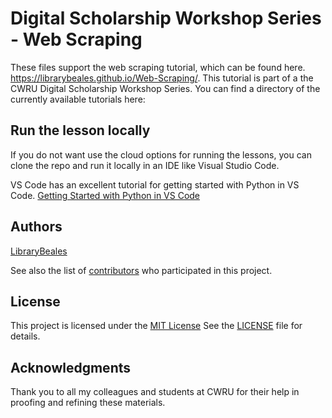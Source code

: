 # Digital Scholarship Workshop Series - Web Scraping

These files support the web scraping tutorial, which can be found here. https://librarybeales.github.io/Web-Scraping/.  This tutorial is part of a the CWRU Digital Scholarship Workshop Series.  You can find a directory of the currently available tutorials here:  

## Run the lesson locally

If you do not want use the cloud options for running the lessons, you can clone the repo and run it locally in an IDE like Visual Studio Code.  

VS Code has an excellent tutorial for getting started with Python in VS Code.
[Getting Started with Python in VS Code](https://code.visualstudio.com/docs/python/python-tutorial)

## Authors

[LibraryBeales](https://github.com/LibraryBeales)

See also the list of
[contributors](https://github.com/LibraryBeales/Web-Scraping/contributors)
who participated in this project.

## License

This project is licensed under the [MIT License](https://github.com/LibraryBeales/Web-Scraping/blob/main/LICENSE)
See the [LICENSE](https://github.com/LibraryBeales/Web-Scraping/blob/main/LICENSE) file for details.

## Acknowledgments

Thank you to all my colleagues and students at CWRU for their help in proofing and refining these materials.
